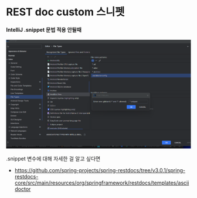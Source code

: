 # REST doc custom 스니펫


#### IntelliJ .snippet 문법 적용 안될때 

![rest-doc-snippet.png](rest-doc-snippet.png)


.snippet 변수에 대해 자세한 걸 알고 싶다면
- https://github.com/spring-projects/spring-restdocs/tree/v3.0.1/spring-restdocs-core/src/main/resources/org/springframework/restdocs/templates/asciidoctor